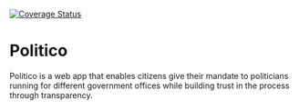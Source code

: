 [![Coverage Status](https://coveralls.io/repos/github/nwamugo/politico/badge.svg?branch=ch-unit-tests-endpoints-163505632)](https://coveralls.io/github/nwamugo/politico?branch=ch-unit-tests-endpoints-163505632)

# Politico
Politico is a web app that enables citizens give their mandate to politicians running for different government offices while building trust in the process through transparency.
